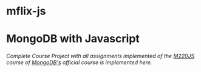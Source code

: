 # mflix-js
# MongoDB with Javascript
###### Complete Course Project with all assignments implemented of the [M220JS](https://university.mongodb.com/courses/M220JS/about) course of [MongoDB's](https://university.mongodb.com/) official course is implemented here.
